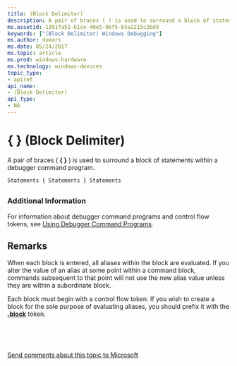 ```yaml
---
title: (Block Delimiter)
description: A pair of braces ( ) is used to surround a block of statements within a debugger command program.
ms.assetid: 1391fa51-61ce-40e5-8bf5-b5a2215c2bd9
keywords: ["(Block Delimiter) Windows Debugging"]
ms.author: domars
ms.date: 05/24/2017
ms.topic: article
ms.prod: windows-hardware
ms.technology: windows-devices
topic_type:
- apiref
api_name:
- (Block Delimiter)
api_type:
- NA
---
```


# { } (Block Delimiter)


A pair of braces ( **{ }** ) is used to surround a block of statements within a debugger command program.

```
Statements { Statements } Statements 
```

## <span id="ddk_token_block_delimiter_dbg"></span><span id="DDK_TOKEN_BLOCK_DELIMITER_DBG"></span>


### <span id="Additional_Information"></span><span id="additional_information"></span><span id="ADDITIONAL_INFORMATION"></span>Additional Information

For information about debugger command programs and control flow tokens, see [Using Debugger Command Programs](using-debugger-command-programs.md).

Remarks
-------

When each block is entered, all aliases within the block are evaluated. If you alter the value of an alias at some point within a command block, commands subsequent to that point will not use the new alias value unless they are within a subordinate block.

Each block must begin with a control flow token. If you wish to create a block for the sole purpose of evaluating aliases, you should prefix it with the [**.block**](-block.md) token.

 

 

[Send comments about this topic to Microsoft](mailto:wsddocfb@microsoft.com?subject=Documentation%20feedback%20[debugger\debugger]:%20{%20}%20%20%28Block%20Delimiter%29%20%20RELEASE:%20%285/15/2017%29&body=%0A%0APRIVACY%20STATEMENT%0A%0AWe%20use%20your%20feedback%20to%20improve%20the%20documentation.%20We%20don't%20use%20your%20email%20address%20for%20any%20other%20purpose,%20and%20we'll%20remove%20your%20email%20address%20from%20our%20system%20after%20the%20issue%20that%20you're%20reporting%20is%20fixed.%20While%20we're%20working%20to%20fix%20this%20issue,%20we%20might%20send%20you%20an%20email%20message%20to%20ask%20for%20more%20info.%20Later,%20we%20might%20also%20send%20you%20an%20email%20message%20to%20let%20you%20know%20that%20we've%20addressed%20your%20feedback.%0A%0AFor%20more%20info%20about%20Microsoft's%20privacy%20policy,%20see%20http://privacy.microsoft.com/default.aspx. "Send comments about this topic to Microsoft")





